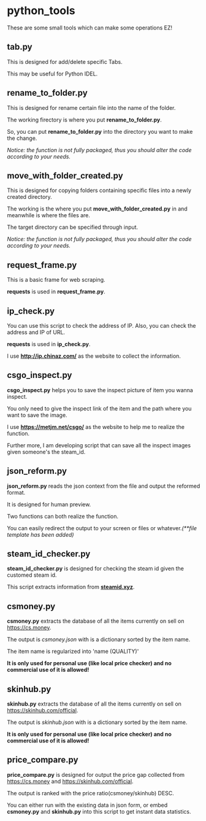 <h1>python_tools</h1>
<p>These are some small tools which can make some operations EZ!</p>

<h2>tab.py</h2>
<p>This is designed for add/delete specific Tabs.</p>
<p>This may be useful for Python IDEL.</p>

<h2>rename_to_folder.py</h2>
<p>This is designed for rename certain file into the name of the folder.</p>
<p>The working firectory is where you put <b>rename_to_folder.py</b>.</p>
<p>So, you can put <b>rename_to_folder.py</b> into the directory you want to make the change.</p>
<i>Notice: the function is not fully packaged, thus you should alter the code according to your needs.</i>

<h2>move_with_folder_created.py</h2>
<p>This is designed for copying folders containing specific files into a newly created directory.</p>
<p>The working is the where you put <b>move_with_folder_created.py</b> in and meanwhile is where the files are.</p>
<p>The target directory can be specified through input.</p>
<i>Notice: the function is not fully packaged, thus you should alter the code according to your needs.</i>

<h2>request_frame.py</h2>
<p>This is a basic frame for web scraping.</p>
<p><b>requests</b> is used in <b>request_frame.py</b>.</p>

<h2>ip_check.py</h2>
<p>You can use this script to check the address of IP. Also, you can check the address and IP of URL.</p>
<p><b>requests</b> is used in <b>ip_check.py</b>.</p>
<p>I use <a href = "http://ip.chinaz.com/"><b>http://ip.chinaz.com/</b></a> as the website to collect the information.</p>

<h2>csgo_inspect.py</h2>
<p><b>csgo_inspect.py</b> helps you to save the inspect picture of item you wanna inspect.</p>
<p>You only need to give the inspect link of the item and the path where you want to save the image.</p>
<p>I use <a href = 'https://metjm.net/csgo/'><b>https://metjm.net/csgo/</b></a> as the website to help me to realize the function.</p>
<p>Further more, I am developing script that can save all the inspect images given someone's the steam_id.</p>

<h2>json_reform.py</h2>
<p><b>json_reform.py</b> reads the json context from the file and output the reformed format.</p>
<p>It is designed for human preview.</p>
<p>Two functions can both realize the function.</p>
<p>You can easily redirect the output to your screen or files or whatever.<i>(**file template has been added)</i></p>

<h2>steam_id_checker.py</h2>
<p><b>steam_id_checker.py</b> is designed for checking the steam id given the customed steam id.</p>
<p>This script extracts information from <a href = 'steamid.xyz'><b>steamid.xyz</b></a>.</p>

<h2>csmoney.py</h2>
<p><b>csmoney.py</b> extracts the database of all the items currently on sell on <a href = 'https://cs.money'>https://cs.money</a>.</p>
<p>The output is <i>csmoney.json</i> with is a dictionary sorted by the item name.</p>
<p>The item name is regularized into 'name (QUALITY)'</p>
<p><b>It is only used for personal use (like local price checker) and no commercial use of it is allowed!</b></p>

<h2>skinhub.py</h2>
<p><b>skinhub.py</b> extracts the database of all the items currently on sell on <a href = 'https://skinhub.com/official'>https://skinhub.com/official</a>.</p>
<p>The output is <i>skinhub.json</i> with is a dictionary sorted by the item name.</p>
<p><b>It is only used for personal use (like local price checker) and no commercial use of it is allowed!</b></p>

<h2>price_compare.py</h2>
<p><b>price_compare.py</b> is designed for output the price gap collected from <a href = 'https://cs.money'>https://cs.money</a> and <a href = 'https://skinhub.com/official'>https://skinhub.com/official</a>.</p>
<p>The output is ranked with the price ratio(csmoney/skinhub) DESC.</p>
<p>You can either run with the existing data in json form, or embed <b>csmoney.py</b> and <b>skinhub.py</b> into this script to get instant data statistics.</p>